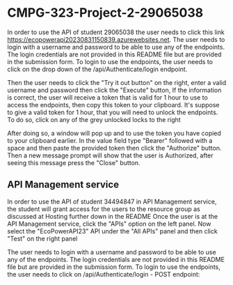 # CMPG-323-Project-2-29065038

In order to use the API of student 29065038 the user needs to click this link https://ecopowerapi20230831150839.azurewebsites.net. 
The user needs to login with a username and password to be able to use any of the endpoints. 
The login credentials are not provided in this README file but are provided in the submission form. 
To login to use the endpoints, the user needs to click on the drop down of the /api/Authenticate/login endpoint.

Then the user needs to click the "Try it out button" on the right, enter a valid username and password then click the "Execute" button,
If the information is correct, the user will receive a token that is valid for 1 hour to use to access the endpoints, then copy this token to your clipboard.
It's suppose to give a valid token for 1 hour, that you will  need to unlock the endpoints. To do so, click on any of the grey unlocked locks to the right

After doing so, a window will pop up and to use the token you have copied to your clipboard earlier. In the value field type "Bearer" followed with a space and then paste the provided token then click the "Authorize" button.
Then a new message prompt will show that the user is Authorized, after seeing this message press the "Close" button.

## API Management service
In order to use the API of student 34494847 in API Management service, the student will grant access for the users to the resource group as discussed at Hosting further down in the README
Once the user is at the API Management service, click the "APIs" option on the left panel.
Now select the "EcoPowerAPI23" API under the "All APIs" panel and then click "Test" on the right panel

The user needs to login with a username and password to be able to use any of the endpoints. 
The login credentials are not provided in this README file but are provided in the submission form. 
To login to use the endpoints, the user needs to click on /api/Authenticate/login - POST endpoint:
